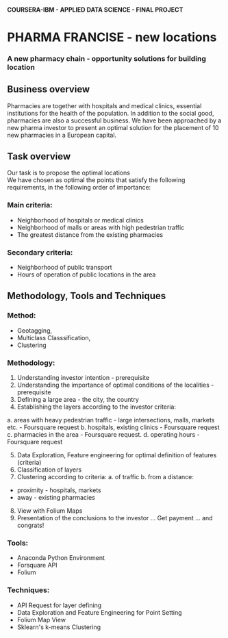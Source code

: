 
#### COURSERA-IBM - APPLIED DATA SCIENCE - FINAL PROJECT

# PHARMA FRANCISE  - new locations
###  A new pharmacy chain - opportunity solutions for building location


## Business overview
Pharmacies are together with hospitals and medical clinics, essential institutions for the health of the population. In addition to the social good, pharmacies are also a successful business.
We have been approached by a new pharma investor to present an optimal solution for the placement of 10 new pharmacies in a European capital.  

## Task overview  
Our task is to propose the optimal locations  
We have chosen as optimal the points that satisfy the following requirements, in the following order of importance:
### Main criteria:
- Neighborhood of hospitals or medical clinics
- Neighborhood of malls or areas with high pedestrian traffic
- The greatest distance from the existing pharmacies
### Secondary criteria:
- Neighborhood of public transport
- Hours of operation of public locations in the area  

## Methodology, Tools and Techniques  

### Method: 
 - Geotagging, 
 - Multiclass Classsification, 
 - Clustering  
 
### Methodology:
1. Understanding investor intention - prerequisite
2. Understanding the importance of optimal conditions of the localities - prerequisite
3. Defining a large area - the city, the country
4. Establishing the layers according to the investor criteria:

a. areas with heavy pedestrian traffic - large intersections, malls, markets etc. - Foursquare request
b. hospitals, existing clinics - Foursquare request
c. pharmacies in the area - Foursquare request.
d. operating hours - Foursquare request

5. Data Exploration, Feature engineering for optimal definition of features (criteria)
6. Classification of layers  
7. Clustering according to criteria:
a. of traffic
b. from a distance:
- proximity - hospitals, markets
- away - existing pharmacies
8. View with Folium Maps
9. Presentation of the conclusions to the investor
  ... Get payment ... and congrats!

### Tools: 
 - Anaconda Python Environment
 - Forsquare API
 - Folium
### Techniques: 
 - API Request for layer defining
 - Data Exploration and Feature Engineering for Point Setting
 - Folium Map View
 - Sklearn's k-means Clustering